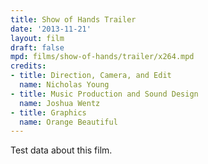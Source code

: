 ```yaml
---
title: Show of Hands Trailer
date: '2013-11-21'
layout: film
draft: false
mpd: films/show-of-hands/trailer/x264.mpd
credits:
- title: Direction, Camera, and Edit
  name: Nicholas Young
- title: Music Production and Sound Design
  name: Joshua Wentz
- title: Graphics
  name: Orange Beautiful
---
```

Test data about this film.
